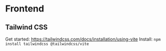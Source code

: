 # Frontend

## Tailwind CSS
Get started: https://tailwindcss.com/docs/installation/using-vite
Install: ``npm install tailwindcss @tailwindcss/vite``
